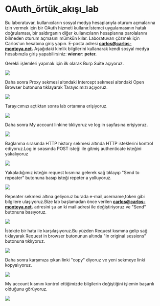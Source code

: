 # OAuth_örtük_akışı_lab 

Bu laboratuvar, kullanıcıların sosyal medya hesaplarıyla oturum açmalarına izin vermek için bir OAuth hizmeti kullanır.İstemci uygulamasının hatalı doğrulaması, bir saldırganın diğer kullanıcıların hesaplarına parolalarını bilmeden oturum açmasını mümkün kılar.
Laboratuvarı çözmek için Carlos'un hesabına giriş yapın. E-posta adresi **carlos@carlos-montoya.net.**
Aşağıdaki kimlik bilgilerini kullanarak kendi sosyal medya hesabınızla giriş yapabilirsiniz: **wiener: peter.**

Gerekli işlemleri yapmak için ilk olarak Burp Suite açıyoruz.

![](https://raw.githubusercontent.com/cagatayceyhan/terminal_Img/main/bur1.PNG)

Daha sonra Proxy sekmesi altındaki Intercept sekmesi altındaki Open Browser butonuna tıklayarak Tarayıcımızı açıyoruz.

![](https://raw.githubusercontent.com/cagatayceyhan/terminal_Img/main/bur2.PNG)

Tarayıcımızı açtıktan sonra lab ortamına erişiyoruz.

![](https://raw.githubusercontent.com/cagatayceyhan/terminal_Img/main/bur3.PNG)

Daha sonra My account linkine tıklıyoruz ve log in sayfasına erişiyoruz.

![](https://raw.githubusercontent.com/cagatayceyhan/terminal_Img/main/bur4.PNG)

Bağlanma sırasında HTTP history sekmesi altında HTTP isteklerini kontrol ediyoruz.Log in sırasında POST isteği ile gitmiş authenticate isteğini yakalıyoruz

![](https://raw.githubusercontent.com/cagatayceyhan/terminal_Img/main/bur5.PNG)

Yakaladığımız isteğin request kısmına gelerek sağ tıklayıp "Send to repeater" butonuna basıp isteği repeter a yolluyoruz.

![](https://raw.githubusercontent.com/cagatayceyhan/terminal_Img/main/bur6.PNG)

Repeater sekmesi altına geliyoruz burada e-mail,username,token gibi bilgilere ulaşıyoruz.Bize lab başlamadan önce verilen **carlos@carlos-montoya.net.** adresini şu an ki mail adresi ile değiştiriyoruz ve "Send" butonuna basıyoruz.

![](https://raw.githubusercontent.com/cagatayceyhan/terminal_Img/main/bur7.PNG)

İstekde bir hata ile karşılaşıyoruz.Bu yüzden Request kısmına gelip sağ tıklayarak Request in browser butonunun altında "In original sessions" butonuna tıklıyoruz.


![](https://raw.githubusercontent.com/cagatayceyhan/terminal_Img/main/bur8.1.PNG)

Daha sonra karşımıza çıkan linki "copy" diyoruz ve yeni sekmeye linki kopyalıyoruz.

![](https://raw.githubusercontent.com/cagatayceyhan/terminal_Img/main/bur8.PNG)

My account kısmını kontrol ettiğimizde bilgilerin değiştiğini işlemin başarılı olduğunu görüyoruz.


![](https://raw.githubusercontent.com/cagatayceyhan/terminal_Img/main/bur9.PNG)